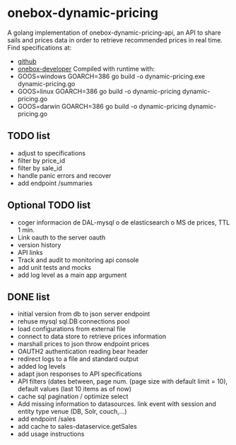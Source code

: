 # onebox-dynamic-pricing
A golang implementation of onebox-dynamic-pricing-api, an API to share sails and prices data in order to retrieve recommended prices in real time.
Find specifications at:
+ [github](https://github.com/joliva-ob/onebox-dynamic-pricing-api)
+ [onebox-developer](http://developer.oneboxtickets.com/dynamic-pricing-api)
Compiled with runtime with: 
+ GOOS=windows GOARCH=386 go build -o dynamic-pricing.exe dynamic-pricing.go
+ GOOS=linux GOARCH=386 go build -o dynamic-pricing dynamic-pricing.go
+ GOOS=darwin GOARCH=386 go build -o dynamic-pricing dynamic-pricing.go


## TODO list
+ adjust to specifications
+ filter by price_id
+ filter by sale_id
+ handle panic errors and recover
+ add endpoint /summaries


## Optional TODO list
+ coger informacion de DAL-mysql o de elasticsearch o MS de prices, TTL 1 min.
+ Link oauth to the server oauth
+ version history
+ API links
+ Track and audit to monitoring api console
+ add unit tests and mocks
+ add log level as a main app argument


## DONE list
+ initial version from db to json server endpoint
+ rehuse mysql sql.DB connections pool
+ load configurations from external file
+ connect to data store to retrieve prices information
+ marshall prices to json throw endpoint prices
+ OAUTH2 authentication reading bear header
+ redirect logs to a file and standard output
+ added log levels
+ adapt json responses to API specifications
+ API filters (dates between, page num. (page size with default limit = 10), default values (last 10 items as of now)
+ cache sql pagination / optimize select
+ Add missing information to datasources. link event with session and entity type venue (DB, Solr, couch,...)
+ add endpoint /sales
+ add cache to sales-dataservice.getSales
+ add usage instructions